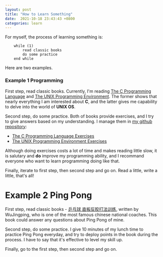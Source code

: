 ```yaml
---
layout: post
title: "How to Learn Something"
date:  2021-10-18 23:43:43 +0800
categories: learn
---
```


For myself, the process of learning something is:
```
    while (1)
        read classic books
        do some practice
    end while
```

Here are two examples.

### Example 1 Programming

First step, read classic books. Currently, I'm reading [The C Programming Language](https://www.amazon.com/Programming-Language-Dennis-M-Ritchie/dp/0876925964) and [The UNIX Programming Environment](https://www.amazon.com/Unix-Programming-Environment-Prentice-Hall-Software/dp/013937681X).
The former shows that nearly everything I am interested about **C**, and the latter gives me capability to delve into the world of **UNIX OS**.

Second step, do some practice. Both of books provide exercises, and I try to give answers based on my understanding. 
I manage them in [my github repository](https://github.com/guo-mantou/):

- [The C Programming Language Exercises](https://github.com/guo-mantou/c-language-exercise)
- [The UNIX Programming Environment Exercises](https://github.com/guo-mantou/The-UNIX-Programming-Environment)

Although doing exercises costs a lot of time and makes reading little slow, it is salutary and **do** improve my programming ability, and I recommand everyone who want to learn programming doing like that.

Finally, iterate to first step, then second step and go on. Read a little, write a little, that's all!

# Example 2 Ping Pong

First step, read classic books - [乒乓球 直板反胶打法训练](https://book.douban.com/subject/3004601/), written by WuJingping, who is 
one of the most famous chinese national coaches. This book could answer any questions about Ping Pong of mine.

Second step, do some practice. I give 10 minutes of my lunch time to practice Ping Pong everyday, and try to deploy points in the book during the process. I have to say that it's effective to level my skill up.

Finally, go to the first step, then second step and go on.
